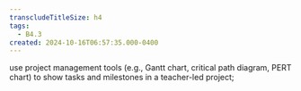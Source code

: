 ```yaml
---
transcludeTitleSize: h4
tags:
  - B4.3
created: 2024-10-16T06:57:35.000-0400
---
```

use project management tools (e.g., Gantt chart, critical path diagram, PERT chart) to show tasks and milestones in a teacher-led project;